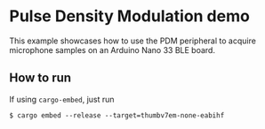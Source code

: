 # Pulse Density Modulation demo

This example showcases how to use the PDM peripheral to acquire microphone samples on an Arduino Nano 33 BLE board.


## How to run

If using `cargo-embed`, just run

```console
$ cargo embed --release --target=thumbv7em-none-eabihf
```